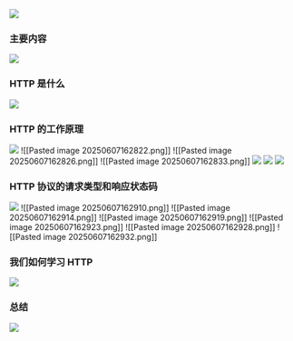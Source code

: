 
![](https://linwentao785293209.github.io/images/%E7%BD%91%E7%BB%9C/%E7%BD%91%E7%BB%9C%E5%BC%80%E5%8F%91%E5%9F%BA%E7%A1%80/Unity/01.%E7%BD%91%E7%BB%9C%E5%9F%BA%E7%A1%80%E5%9F%BA%E7%A1%80%E7%9F%A5%E8%AF%86/46.%E7%BD%91%E7%BB%9C%E9%80%9A%E4%BF%A1-%E8%B6%85%E6%96%87%E6%9C%AC%E4%BC%A0%E8%BE%93HTTP-HTTP%E5%B7%A5%E4%BD%9C%E5%8E%9F%E7%90%86/1.png)

### 主要内容
![](https://linwentao785293209.github.io/images/%E7%BD%91%E7%BB%9C/%E7%BD%91%E7%BB%9C%E5%BC%80%E5%8F%91%E5%9F%BA%E7%A1%80/Unity/01.%E7%BD%91%E7%BB%9C%E5%9F%BA%E7%A1%80%E5%9F%BA%E7%A1%80%E7%9F%A5%E8%AF%86/46.%E7%BD%91%E7%BB%9C%E9%80%9A%E4%BF%A1-%E8%B6%85%E6%96%87%E6%9C%AC%E4%BC%A0%E8%BE%93HTTP-HTTP%E5%B7%A5%E4%BD%9C%E5%8E%9F%E7%90%86/2.png)

### HTTP 是什么
![](https://linwentao785293209.github.io/images/%E7%BD%91%E7%BB%9C/%E7%BD%91%E7%BB%9C%E5%BC%80%E5%8F%91%E5%9F%BA%E7%A1%80/Unity/01.%E7%BD%91%E7%BB%9C%E5%9F%BA%E7%A1%80%E5%9F%BA%E7%A1%80%E7%9F%A5%E8%AF%86/46.%E7%BD%91%E7%BB%9C%E9%80%9A%E4%BF%A1-%E8%B6%85%E6%96%87%E6%9C%AC%E4%BC%A0%E8%BE%93HTTP-HTTP%E5%B7%A5%E4%BD%9C%E5%8E%9F%E7%90%86/3.png)

### HTTP 的工作原理
![](https://linwentao785293209.github.io/images/%E7%BD%91%E7%BB%9C/%E7%BD%91%E7%BB%9C%E5%BC%80%E5%8F%91%E5%9F%BA%E7%A1%80/Unity/01.%E7%BD%91%E7%BB%9C%E5%9F%BA%E7%A1%80%E5%9F%BA%E7%A1%80%E7%9F%A5%E8%AF%86/46.%E7%BD%91%E7%BB%9C%E9%80%9A%E4%BF%A1-%E8%B6%85%E6%96%87%E6%9C%AC%E4%BC%A0%E8%BE%93HTTP-HTTP%E5%B7%A5%E4%BD%9C%E5%8E%9F%E7%90%86/4.png)
![[Pasted image 20250607162822.png]]
![[Pasted image 20250607162826.png]]
![[Pasted image 20250607162833.png]]
![](https://linwentao785293209.github.io/images/%E7%BD%91%E7%BB%9C/%E7%BD%91%E7%BB%9C%E5%BC%80%E5%8F%91%E5%9F%BA%E7%A1%80/Unity/01.%E7%BD%91%E7%BB%9C%E5%9F%BA%E7%A1%80%E5%9F%BA%E7%A1%80%E7%9F%A5%E8%AF%86/46.%E7%BD%91%E7%BB%9C%E9%80%9A%E4%BF%A1-%E8%B6%85%E6%96%87%E6%9C%AC%E4%BC%A0%E8%BE%93HTTP-HTTP%E5%B7%A5%E4%BD%9C%E5%8E%9F%E7%90%86/8.png)
![](https://linwentao785293209.github.io/images/%E7%BD%91%E7%BB%9C/%E7%BD%91%E7%BB%9C%E5%BC%80%E5%8F%91%E5%9F%BA%E7%A1%80/Unity/01.%E7%BD%91%E7%BB%9C%E5%9F%BA%E7%A1%80%E5%9F%BA%E7%A1%80%E7%9F%A5%E8%AF%86/46.%E7%BD%91%E7%BB%9C%E9%80%9A%E4%BF%A1-%E8%B6%85%E6%96%87%E6%9C%AC%E4%BC%A0%E8%BE%93HTTP-HTTP%E5%B7%A5%E4%BD%9C%E5%8E%9F%E7%90%86/9.png)
![](https://linwentao785293209.github.io/images/%E7%BD%91%E7%BB%9C/%E7%BD%91%E7%BB%9C%E5%BC%80%E5%8F%91%E5%9F%BA%E7%A1%80/Unity/01.%E7%BD%91%E7%BB%9C%E5%9F%BA%E7%A1%80%E5%9F%BA%E7%A1%80%E7%9F%A5%E8%AF%86/46.%E7%BD%91%E7%BB%9C%E9%80%9A%E4%BF%A1-%E8%B6%85%E6%96%87%E6%9C%AC%E4%BC%A0%E8%BE%93HTTP-HTTP%E5%B7%A5%E4%BD%9C%E5%8E%9F%E7%90%86/10.png)
### HTTP 协议的请求类型和响应状态码
![](https://linwentao785293209.github.io/images/%E7%BD%91%E7%BB%9C/%E7%BD%91%E7%BB%9C%E5%BC%80%E5%8F%91%E5%9F%BA%E7%A1%80/Unity/01.%E7%BD%91%E7%BB%9C%E5%9F%BA%E7%A1%80%E5%9F%BA%E7%A1%80%E7%9F%A5%E8%AF%86/46.%E7%BD%91%E7%BB%9C%E9%80%9A%E4%BF%A1-%E8%B6%85%E6%96%87%E6%9C%AC%E4%BC%A0%E8%BE%93HTTP-HTTP%E5%B7%A5%E4%BD%9C%E5%8E%9F%E7%90%86/11.png)
![[Pasted image 20250607162910.png]]
![[Pasted image 20250607162914.png]]
![[Pasted image 20250607162919.png]]
![[Pasted image 20250607162923.png]]
![[Pasted image 20250607162928.png]]
![[Pasted image 20250607162932.png]]

### 我们如何学习 HTTP
![](https://linwentao785293209.github.io/images/%E7%BD%91%E7%BB%9C/%E7%BD%91%E7%BB%9C%E5%BC%80%E5%8F%91%E5%9F%BA%E7%A1%80/Unity/01.%E7%BD%91%E7%BB%9C%E5%9F%BA%E7%A1%80%E5%9F%BA%E7%A1%80%E7%9F%A5%E8%AF%86/46.%E7%BD%91%E7%BB%9C%E9%80%9A%E4%BF%A1-%E8%B6%85%E6%96%87%E6%9C%AC%E4%BC%A0%E8%BE%93HTTP-HTTP%E5%B7%A5%E4%BD%9C%E5%8E%9F%E7%90%86/18.png)

### 总结
![](https://linwentao785293209.github.io/images/%E7%BD%91%E7%BB%9C/%E7%BD%91%E7%BB%9C%E5%BC%80%E5%8F%91%E5%9F%BA%E7%A1%80/Unity/01.%E7%BD%91%E7%BB%9C%E5%9F%BA%E7%A1%80%E5%9F%BA%E7%A1%80%E7%9F%A5%E8%AF%86/46.%E7%BD%91%E7%BB%9C%E9%80%9A%E4%BF%A1-%E8%B6%85%E6%96%87%E6%9C%AC%E4%BC%A0%E8%BE%93HTTP-HTTP%E5%B7%A5%E4%BD%9C%E5%8E%9F%E7%90%86/19.png)